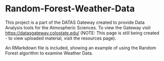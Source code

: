 # Random-Forest-Weather-Data

This project is a part of the DATAS Gateway created to provide Data Analysis tools for the Atmospheric Sciences. To view the Gateway visit https://datasgateway.colostate.edu/ (NOTE: This page is still being created - to view uploaded material, visit the resources page).

An RMarkdown file is included, showing an example of using the Random Forest algorithm to examine Weather Data.
